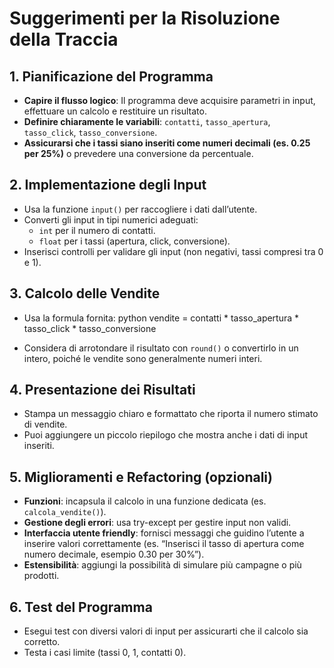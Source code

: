 
# Suggerimenti per la Risoluzione della Traccia

## 1. Pianificazione del Programma
- **Capire il flusso logico**: Il programma deve acquisire parametri in input, effettuare un calcolo e restituire un risultato.
- **Definire chiaramente le variabili**: `contatti`, `tasso_apertura`, `tasso_click`, `tasso_conversione`.
- **Assicurarsi che i tassi siano inseriti come numeri decimali (es. 0.25 per 25%)** o prevedere una conversione da percentuale.

## 2. Implementazione degli Input
- Usa la funzione `input()` per raccogliere i dati dall’utente.
- Converti gli input in tipi numerici adeguati:
  - `int` per il numero di contatti.
  - `float` per i tassi (apertura, click, conversione).
- Inserisci controlli per validare gli input (non negativi, tassi compresi tra 0 e 1).
  
## 3. Calcolo delle Vendite
- Usa la formula fornita:
  python
  vendite = contatti * tasso_apertura * tasso_click * tasso_conversione
  
- Considera di arrotondare il risultato con `round()` o convertirlo in un intero, poiché le vendite sono generalmente numeri interi.
  
## 4. Presentazione dei Risultati
- Stampa un messaggio chiaro e formattato che riporta il numero stimato di vendite.
- Puoi aggiungere un piccolo riepilogo che mostra anche i dati di input inseriti.
  
## 5. Miglioramenti e Refactoring (opzionali)
- **Funzioni**: incapsula il calcolo in una funzione dedicata (es. `calcola_vendite()`).
- **Gestione degli errori**: usa try-except per gestire input non validi.
- **Interfaccia utente friendly**: fornisci messaggi che guidino l’utente a inserire valori correttamente (es. “Inserisci il tasso di apertura come numero decimale, esempio 0.30 per 30%”).
- **Estensibilità**: aggiungi la possibilità di simulare più campagne o più prodotti.
  
## 6. Test del Programma
- Esegui test con diversi valori di input per assicurarti che il calcolo sia corretto.
- Testa i casi limite (tassi 0, 1, contatti 0).
  